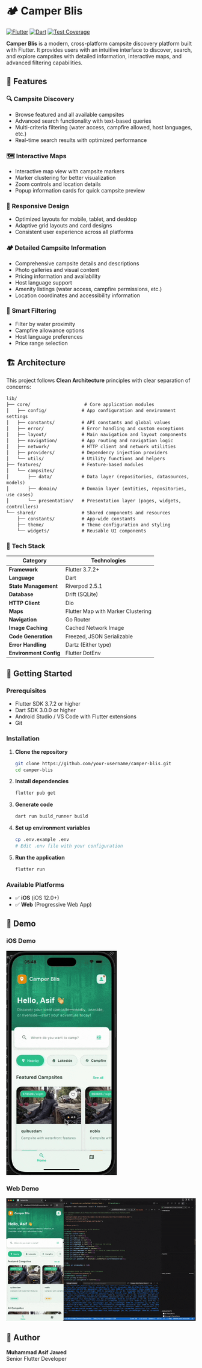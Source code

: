 # 🏕️ Camper Blis

[![Flutter](https://img.shields.io/badge/Flutter-02569B?style=for-the-badge&logo=flutter&logoColor=white)](https://flutter.dev)
[![Dart](https://img.shields.io/badge/Dart-0175C2?style=for-the-badge&logo=dart&logoColor=white)](https://dart.dev)
[![Test Coverage](https://img.shields.io/badge/Coverage-18.9%25-orange?style=for-the-badge)](https://github.com/your-repo/camper-blis)

**Camper Blis** is a modern, cross-platform campsite discovery platform built with Flutter. It provides users with an intuitive interface to discover, search, and explore campsites with detailed information, interactive maps, and advanced filtering capabilities.

## 🌟 Features

### 🔍 **Campsite Discovery**
- Browse featured and all available campsites
- Advanced search functionality with text-based queries
- Multi-criteria filtering (water access, campfire allowed, host languages, etc.)
- Real-time search results with optimized performance

### 🗺️ **Interactive Maps**
- Interactive map view with campsite markers
- Marker clustering for better visualization
- Zoom controls and location details
- Popup information cards for quick campsite preview

### 📱 **Responsive Design**
- Optimized layouts for mobile, tablet, and desktop
- Adaptive grid layouts and card designs
- Consistent user experience across all platforms

### 🏕️ **Detailed Campsite Information**
- Comprehensive campsite details and descriptions
- Photo galleries and visual content
- Pricing information and availability
- Host language support
- Amenity listings (water access, campfire permissions, etc.)
- Location coordinates and accessibility information

### 🎯 **Smart Filtering**
- Filter by water proximity
- Campfire allowance options
- Host language preferences
- Price range selection

## 🏗️ Architecture

This project follows **Clean Architecture** principles with clear separation of concerns:

```
lib/
├── core/                    # Core application modules
│   ├── config/             # App configuration and environment settings
│   ├── constants/          # API constants and global values
│   ├── error/              # Error handling and custom exceptions
│   ├── layout/             # Main navigation and layout components
│   ├── navigation/         # App routing and navigation logic
│   ├── network/            # HTTP client and network utilities
│   ├── providers/          # Dependency injection providers
│   └── utils/              # Utility functions and helpers
├── features/               # Feature-based modules
│   └── campsites/
│       ├── data/           # Data layer (repositories, datasources, models)
│       ├── domain/         # Domain layer (entities, repositories, use cases)
│       └── presentation/   # Presentation layer (pages, widgets, controllers)
└── shared/                 # Shared components and resources
    ├── constants/          # App-wide constants
    ├── theme/              # Theme configuration and styling
    └── widgets/            # Reusable UI components
```

### 🔧 **Tech Stack**

| Category | Technologies |
|----------|-------------|
| **Framework** | Flutter 3.7.2+ |
| **Language** | Dart |
| **State Management** | Riverpod 2.5.1 |
| **Database** | Drift (SQLite) |
| **HTTP Client** | Dio |
| **Maps** | Flutter Map with Marker Clustering |
| **Navigation** | Go Router |
| **Image Caching** | Cached Network Image |
| **Code Generation** | Freezed, JSON Serializable |
| **Error Handling** | Dartz (Either type) |
| **Environment Config** | Flutter DotEnv |

## 🚀 Getting Started

### Prerequisites

- Flutter SDK 3.7.2 or higher
- Dart SDK 3.0.0 or higher
- Android Studio / VS Code with Flutter extensions
- Git

### Installation

1. **Clone the repository**
   ```bash
   git clone https://github.com/your-username/camper-blis.git
   cd camper-blis
   ```

2. **Install dependencies**
   ```bash
   flutter pub get
   ```

3. **Generate code**
   ```bash
   dart run build_runner build
   ```

4. **Set up environment variables**
   ```bash
   cp .env.example .env
   # Edit .env file with your configuration
   ```

5. **Run the application**
   ```bash
   flutter run
   ```

### Available Platforms

- ✅ **iOS** (iOS 12.0+)
- ✅ **Web** (Progressive Web App)

## 📱 Demo

### iOS Demo
![iOS Demo](demo/ios_demo.gif)

### Web Demo
![Web Demo](demo/web_demo.gif)

## 👥 Author

**Muhammad Asif Jawed**  
Senior Flutter Developer
